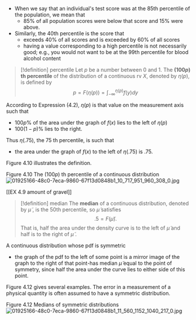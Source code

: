 - When we say that an individual's test score was at the 85th percentile of the population, we mean that 
	- ${85}\%$ of all population scores were below that score and ${15}\%$ were above. 
- Similarly, the 40th percentile is the score that 
	- exceeds ${40}\%$ of all scores and is exceeded by ${60}\%$ of all scores 
	- having a value corresponding to a high percentile is not necessarily good; e.g., you would not want to be at the 99th percentile for blood alcohol content

> [!definition] percentile
> Let $p$ be a number between 0 and 1. 
> The **$\left( {\mathbf{{100}}p}\right)$ th percentile** of the distribution of a continuous rv $X$, denoted by $\eta \left( p\right)$, is defined by
> $$
> p = F\left( {\eta \left( p\right) }\right) = {\int }_{-\infty }^{\eta \left( p\right) }f\left( y\right) {dy} \tag{4.2}
> $$

According to Expression (4.2), $\eta \left( p\right)$ is that value on the measurement axis such that 
- ${100p}\%$ of the area under the graph of $f\left( x\right)$ lies to the left of $\eta \left( p\right)$
- ${100}\left( {1 - p}\right) \%$ lies to the right. 

Thus $\eta \left( {.75}\right)$, the 75 th percentile, is such that 
- the area under the graph of $f\left( x\right)$ to the left of $\eta \left( {.75}\right)$ is .75. 

Figure 4.10 illustrates the definition.

Figure 4.10 
The $\left( {100p}\right)$ th percentile of a continuous distribution
![01925166-48c0-7eca-9860-67f13d0848b1_10_717_951_960_308_0.jpg](images/01925166-48c0-7eca-9860-67f13d0848b1_10_717_951_960_308_0.jpg)

[[EX 4.9 amount of gravel]]

> [!definition] median
> The **median** of a continuous distribution, denoted by $\widetilde{\mu }$ , is the 50th percentile, so $\widetilde{\mu }$ satisfies $${.5} = F\left( \widetilde{\mu }\right).$$ 
> That is, half the area under the density curve is to the left of $\widetilde{\mu }$ and half is to the right of $\widetilde{\mu }$ . 

A continuous distribution whose pdf is symmetric
- the graph of the pdf to the left of some point is a mirror image of the graph to the right of that point-has median $\widetilde{\mu }$ equal to the point of symmetry, since half the area under the curve lies to either side of this point. 

Figure 4.12 gives several examples. 
The error in a measurement of a physical quantity is often assumed to have a symmetric distribution.

Figure 4.12 
Medians of symmetric distributions
![01925166-48c0-7eca-9860-67f13d0848b1_11_560_1152_1040_217_0.jpg](images/01925166-48c0-7eca-9860-67f13d0848b1_11_560_1152_1040_217_0.jpg)
